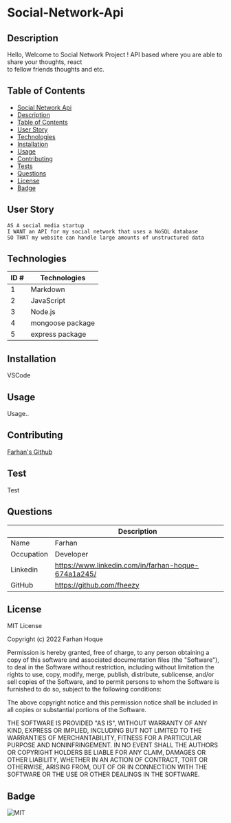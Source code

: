 # Social-Network-Api

## Description 

Hello, Welcome to Social Network Project ! 
API based where you are able to share your thoughts, react </br>
to fellow friends thoughts and etc.

## Table of Contents

  - [Social Network Api](#social-network-api)  
  - [Description](#description)
  - [Table of Contents](#table-of-contents)
  - [User Story](#user-story)
  - [Technologies](#technologies)
  - [Installation](#installation)
  - [Usage](#usage)
  - [Contributing](#contributing)
  - [Tests](#tests)
  - [Questions](#questions)
  - [License](#license)
  - [Badge](#badge)

## User Story

~~~
AS A social media startup
I WANT an API for my social network that uses a NoSQL database
SO THAT my website can handle large amounts of unstructured data
~~~

## Technologies

| ID # | Technologies |
| --- | --- |
| 1 | Markdown |
| 2 | JavaScript |
| 3 | Node.js |
| 4 | mongoose package | 
| 5 | express package |

## Installation 

VSCode

## Usage 

Usage..

## Contributing 

[Farhan's Github](https://github.com/fheezy)

## Test

Test

## Questions

| | Description |
| --- | --- |
| Name | Farhan |
| Occupation | Developer |
| Linkedin | <https://www.linkedin.com/in/farhan-hoque-674a1a245/> |
| GitHub | <https://github.com/fheezy> |

## License 
MIT License

Copyright (c) 2022 Farhan Hoque

Permission is hereby granted, free of charge, to any person obtaining a copy
of this software and associated documentation files (the "Software"), to deal
in the Software without restriction, including without limitation the rights
to use, copy, modify, merge, publish, distribute, sublicense, and/or sell
copies of the Software, and to permit persons to whom the Software is
furnished to do so, subject to the following conditions:

The above copyright notice and this permission notice shall be included in all
copies or substantial portions of the Software.

THE SOFTWARE IS PROVIDED "AS IS", WITHOUT WARRANTY OF ANY KIND, EXPRESS OR
IMPLIED, INCLUDING BUT NOT LIMITED TO THE WARRANTIES OF MERCHANTABILITY,
FITNESS FOR A PARTICULAR PURPOSE AND NONINFRINGEMENT. IN NO EVENT SHALL THE
AUTHORS OR COPYRIGHT HOLDERS BE LIABLE FOR ANY CLAIM, DAMAGES OR OTHER
LIABILITY, WHETHER IN AN ACTION OF CONTRACT, TORT OR OTHERWISE, ARISING FROM,
OUT OF OR IN CONNECTION WITH THE SOFTWARE OR THE USE OR OTHER DEALINGS IN THE
SOFTWARE.

## Badge

![MIT](https://img.shields.io/badge/License-MIT-blue)